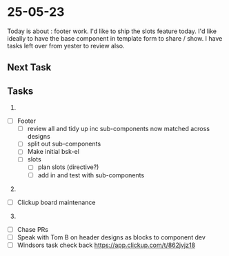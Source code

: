 # 25-05-23

Today is about : footer work. I'd like to ship the slots feature today. I'd like ideally to have the base component in template form to share / show.
I have tasks left over from yester to review also.

## Next Task


## Tasks
1.
- [ ] Footer
  - [ ] review all and tidy up inc sub-components now matched across designs
  - [ ] split out sub-components
  - [ ] Make initial bsk-el
  - [ ] slots
      - [ ] plan slots (directive?)
      - [ ] add in and test with sub-components

2.
- [ ] Clickup board maintenance
3.
- [ ] Chase PRs
- [ ] Speak with Tom B on header designs as blocks to component dev
- [ ] Windsors task check back  https://app.clickup.com/t/862jvjz18